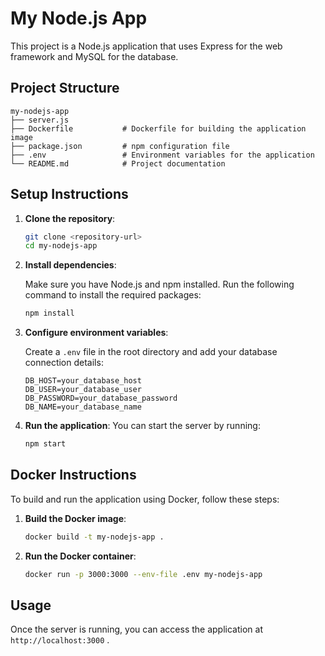 # My Node.js App

This project is a Node.js application that uses Express for the web framework and MySQL for the database.

## Project Structure

```env
my-nodejs-app
├── server.js 
├── Dockerfile           # Dockerfile for building the application image
├── package.json         # npm configuration file
├── .env                 # Environment variables for the application
└── README.md            # Project documentation
```

## Setup Instructions

1. **Clone the repository**:

   ```bash
   git clone <repository-url>
   cd my-nodejs-app
   ```

2. **Install dependencies**:

   Make sure you have Node.js and npm installed. Run the following command to install the required packages:

   ```bash
   npm install
   ```

3. **Configure environment variables**:

   Create a `.env` file in the root directory and add your database connection details:

   ```env
   DB_HOST=your_database_host
   DB_USER=your_database_user
   DB_PASSWORD=your_database_password
   DB_NAME=your_database_name
   ```

4. **Run the application**:
   You can start the server by running:

   ```bash
   npm start
   ```

## Docker Instructions

To build and run the application using Docker, follow these steps:

1. **Build the Docker image**:

   ```bash
   docker build -t my-nodejs-app .
   ```

2. **Run the Docker container**:

   ```bash
   docker run -p 3000:3000 --env-file .env my-nodejs-app
   ```

## Usage

Once the server is running, you can access the application at `http://localhost:3000` .

